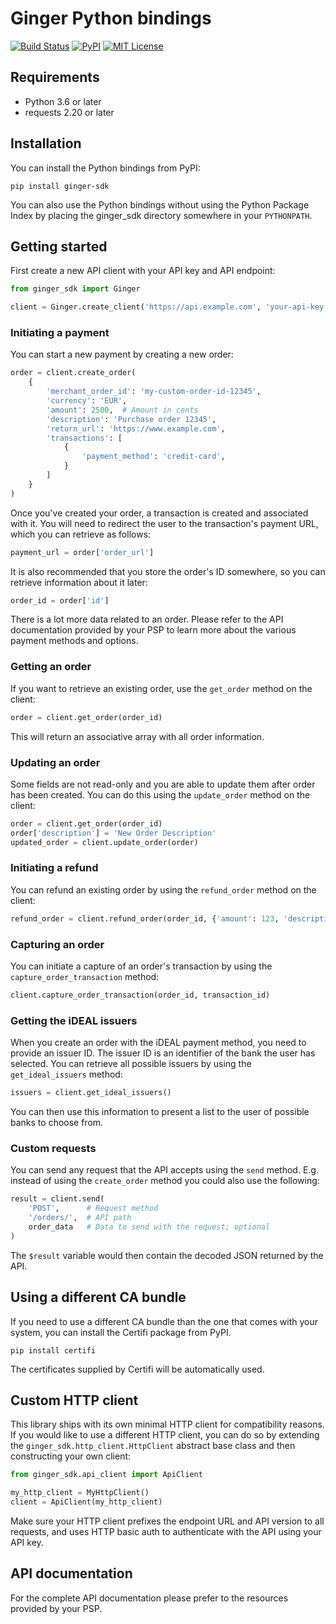 # Ginger Python bindings

[![Build Status](https://travis-ci.org/gingerpayments/ginger-python.svg)](https://travis-ci.org/gingerpayments/ginger-python)
[![PyPI](https://img.shields.io/pypi/v/ginger-sdk)](https://pypi.org/project/ginger-sdk/)
[![MIT License](https://img.shields.io/badge/license-MIT-brightgreen.svg)](https://github.com/gingerpayments/ginger-python/blob/master/LICENSE)

## Requirements

* Python 3.6 or later
* requests 2.20 or later

## Installation

You can install the Python bindings from PyPI:

```shell script
pip install ginger-sdk
```

You can also use the Python bindings without using the Python Package Index by placing the ginger_sdk directory
somewhere in your `PYTHONPATH`.

## Getting started

First create a new API client with your API key and API endpoint:

```python
from ginger_sdk import Ginger

client = Ginger.create_client('https://api.example.com', 'your-api-key')
```

### Initiating a payment

You can start a new payment by creating a new order:

```python
order = client.create_order(
    {
        'merchant_order_id': 'my-custom-order-id-12345',
        'currency': 'EUR',
        'amount': 2500,  # Amount in cents
        'description': 'Purchase order 12345',
        'return_url': 'https://www.example.com',
        'transactions': [
            {
                'payment_method': 'credit-card',
            }
        ]
    }
)
```

Once you've created your order, a transaction is created and associated with it. You will need to redirect the user to
the transaction's payment URL, which you can retrieve as follows:

```python
payment_url = order['order_url']
```

It is also recommended that you store the order's ID somewhere, so you can retrieve information about it later:

```python
order_id = order['id']
```

There is a lot more data related to an order. Please refer to the API documentation provided by your PSP to learn more
about the various payment methods and options.

### Getting an order

If you want to retrieve an existing order, use the `get_order` method on the client:

```python
order = client.get_order(order_id)
```

This will return an associative array with all order information.

### Updating an order

Some fields are not read-only and you are able to update them after order has been created. You can do this using
the `update_order` method on the client:

```python
order = client.get_order(order_id)
order['description'] = 'New Order Description'
updated_order = client.update_order(order)
```

### Initiating a refund

You can refund an existing order by using the `refund_order` method on the client:

```python
refund_order = client.refund_order(order_id, {'amount': 123, 'description': 'My refund'})
```

### Capturing an order

You can initiate a capture of an order's transaction by using the `capture_order_transaction` method:

```python
client.capture_order_transaction(order_id, transaction_id)
```

### Getting the iDEAL issuers

When you create an order with the iDEAL payment method, you need to provide an issuer ID. The issuer ID is an identifier
of the bank the user has selected. You can retrieve all possible issuers by using the `get_ideal_issuers` method:

```python
issuers = client.get_ideal_issuers()
```

You can then use this information to present a list to the user of possible banks to choose from.

### Custom requests

You can send any request that the API accepts using the `send` method. E.g. instead of using the `create_order` method
you could also use the following:

```python
result = client.send(
    'POST',      # Request method
    '/orders/',  # API path
    order_data   # Data to send with the request; optional
)
```

The `$result` variable would then contain the decoded JSON returned by the API.

## Using a different CA bundle

If you need to use a different CA bundle than the one that comes with your system, you can install the Certifi package
from PyPI.

```shell script
pip install certifi
```

The certificates supplied by Certifi will be automatically used.

## Custom HTTP client

This library ships with its own minimal HTTP client for compatibility reasons. If you would like to use a different HTTP
client, you can do so by extending the `ginger_sdk.http_client.HttpClient` abstract base class and then constructing
your own client:

```python
from ginger_sdk.api_client import ApiClient

my_http_client = MyHttpClient()
client = ApiClient(my_http_client)
```

Make sure your HTTP client prefixes the endpoint URL and API version to all requests, and uses HTTP basic auth to
authenticate with the API using your API key.

## API documentation

For the complete API documentation please prefer to the resources provided by your PSP.
